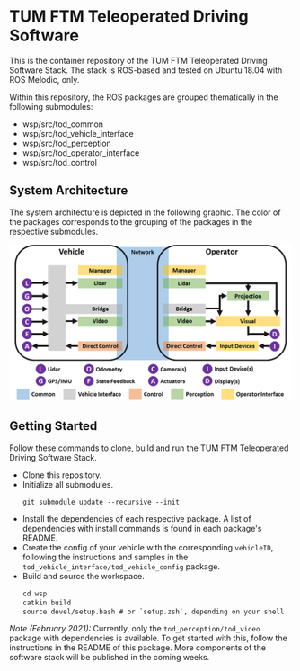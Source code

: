 # TUM FTM Teleoperated Driving Software

This is the container repository of the TUM FTM Teleoperated Driving Software Stack. The stack is ROS-based and tested on Ubuntu 18.04 with ROS Melodic, only.

Within this repository, the ROS packages are grouped thematically in the following submodules:
- wsp/src/tod_common
- wsp/src/tod_vehicle_interface
- wsp/src/tod_perception
- wsp/src/tod_operator_interface
- wsp/src/tod_control


## System Architecture

The system architecture is depicted in the following graphic. The color of the packages corresponds to the grouping of the packages in the respective submodules.

![Alt](doc/architecture_tof.png "system architecture")

## Getting Started

Follow these commands to clone, build and run the TUM FTM Teleoperated Driving Software Stack.

  * Clone this repository. 
  * Initialize all submodules.
    ```
    git submodule update --recursive --init
    ```
  * Install the dependencies of each respective package. A list of dependencies with install commands is found in each package's README.
  * Create the config of your vehicle with the corresponding `vehicleID`, following the instructions and samples in the `tod_vehicle_interface/tod_vehicle_config` package.
  * Build and source the workspace.
    ```
    cd wsp
    catkin build
    source devel/setup.bash # or `setup.zsh`, depending on your shell
    ```

*Note (February 2021):* Currently, only the `tod_perception/tod_video` package with dependencies is available. To get started with this, follow the instructions in the README of this package. More components of the software stack will be published in the coming weeks. 
